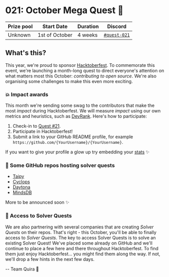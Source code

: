 # 021: October Mega Quest 🎃

| Prize pool | Start Date | Duration | Discord |
| --- | --- | --- | --- |
| Unknown | 1st of October | 4 weeks | [`#quest-021`](https://discord.gg/quira) |

## What's this?

This year, we're proud to sponsor [Hacktoberfest](https://hacktoberfest.com/). To commemorate this event, we're launching a month-long quest to direct everyone's attention on what matters most this October: _contributing to open source_. We're also organising some challenges to make this even more exciting.

### 💥 Impact awards

This month we're sending some swag to the contributors that make the most _impact_ during Hacktoberfest. We will measure _impact_ using our own metrics and heuristics, such as [DevRank](https://docs.quira.sh/for-developers/devrank). Here's how to participate:

1. Check-in to [Quest #21](https://quira.sh/quests/creator/details?questId=21).
2. Participate in Hacktoberfest!
3. Submit a link to your GitHub README profile, for example `https://github.com/{YourUsername}/{YourUsername}`.

If you want to give your profile a glow up try embedding your [stats](https://quira.sh/stats) ✨

### 🌊 Some GitHub repos hosting solver quests

- [Taipy](https://github.com/Avaiga/taipy)
- [Cyclops](https://github.com/cyclops-ui/cyclops)
- [Daytona](https://github.com/daytonaio/daytona/)
- [MindsDB](https://github.com/mindsdb/mindsdb)

More to be announced soon ✨

### 🔑 Access to Solver Quests

We are also partnering with several companies that are creating _Solver Quests_ on their repos. That's right - this October, you'll be able to finally access to _Solver Quests_. The key to access Solver Quests is to solve an existing Solver Quest! We've placed some already on GitHub and we'll continue to place a few here and there throughout Hacktoberfest. To find them just enjoy Hacktoberfest... you might find them along the way. If not, we'll drop a few hints in the next few days. 

 -- Team Quira 🙇
  
